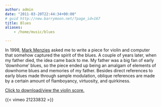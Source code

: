 ```yaml
---
author: admin
date: "2011-03-20T22:44:34+00:00"
# guid http://new.barrymoon.net/?page_id=167
title: Blues
aliases:
    - /home/music/blues

---
```

In 1998, [Mark Menzies](http://directory.calarts.edu/directory/mark-menzies) asked me to write a piece for violin and computer that somehow captured the spirit of the blues. A couple of years later, when my father died, the idea came back to me. My father was a big fan of early ‘downhome’ blues, so the piece ended up being an amalgam of elements of downhome blues and memories of my father. Besides direct references to early blues made through sample modulation, oblique references are made by a certain amount of flamboyancy, virtuosity, and quirkiness.

[Click to download/view the violin score.](/blues.pdf)


{{< vimeo 21233832 >}}